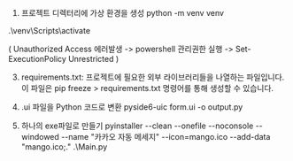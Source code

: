 1. 프로젝트 디렉터리에 가상 환경을 생성
python -m venv venv

.\venv\Scripts\activate

(
  Unauthorized Access 에러발생 -> powershell 관리권한 실행 ->
  Set-ExecutionPolicy Unrestricted
)

3. requirements.txt: 프로젝트에 필요한 외부 라이브러리들을 나열하는 파일입니다. 이 파일은 pip freeze > requirements.txt 명령어를 통해 생성할 수 있습니다.

4. .ui 파일을 Python 코드로 변환
pyside6-uic form.ui -o output.py

5. 하나의 exe파일로 만들기
pyinstaller --clean --onefile --noconsole --windowed --name "카카오 자동 메세지" --icon=mango.ico --add-data "mango.ico;." .\Main.py